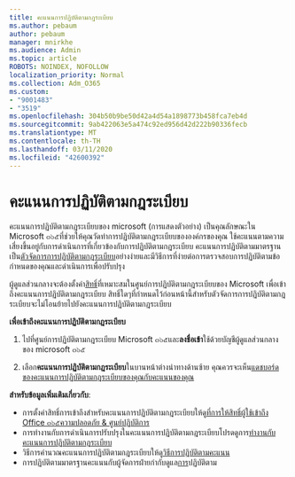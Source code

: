 ```yaml
---
title: คะแนนการปฏิบัติตามกฎระเบียบ
ms.author: pebaum
author: pebaum
manager: mnirkhe
ms.audience: Admin
ms.topic: article
ROBOTS: NOINDEX, NOFOLLOW
localization_priority: Normal
ms.collection: Adm_O365
ms.custom:
- "9001483"
- "3519"
ms.openlocfilehash: 304b50b9be50d42a4d54a1898773b458fca7eb4d
ms.sourcegitcommit: 9ab422063e5a474c92ed956d42d222b90336fecb
ms.translationtype: MT
ms.contentlocale: th-TH
ms.lasthandoff: 03/11/2020
ms.locfileid: "42600392"
---
```

# <a name="compliance-score"></a>คะแนนการปฏิบัติตามกฎระเบียบ

คะแนนการปฏิบัติตามกฎระเบียบของ microsoft (การแสดงตัวอย่าง) เป็นคุณลักษณะใน Microsoft ๓๖๕ที่ช่วยให้คุณวัดท่าการปฏิบัติตามกฎระเบียบขององค์กรของคุณ ใช้คะแนนตามความเสี่ยงขึ้นอยู่กับการดำเนินการที่เกี่ยวข้องกับการปฏิบัติตามกฎระเบียบ   คะแนนการปฏิบัติตามมาตรฐานเป็น[ตัวจัดการการปฏิบัติตามกฎระเบียบ](https://docs.microsoft.com/microsoft-365/compliance/compliance-manager-overview)อย่างง่ายและมีวิธีการที่ง่ายต่อการตรวจสอบการปฏิบัติตามข้อกำหนดของคุณและดำเนินการเพื่อปรับปรุง 

ผู้ดูแลส่วนกลางจะต้องตั้งค่า[สิทธิ์](https://docs.microsoft.com/microsoft-365/security/office-365-security/permissions-in-the-security-and-compliance-center)ที่เหมาะสมในศูนย์การปฏิบัติตามกฎระเบียบของ Microsoft เพื่อเข้าถึงคะแนนการปฏิบัติตามกฎระเบียบ  สิทธิ์ใดๆที่กำหนดไว้ก่อนหน้านี้สำหรับตัวจัดการการปฏิบัติตามกฎระเบียบจะไม่โอนย้ายไปยังคะแนนการปฏิบัติตามกฎระเบียบ

**เพื่อเข้าถึงคะแนนการปฏิบัติตามกฎระเบียบ**

1. ไปที่ศูนย์การปฏิบัติตามกฎระเบียบ Microsoft ๓๖๕และ**ลงชื่อเข้า**ใช้ด้วยบัญชีผู้ดูแลส่วนกลางของ microsoft ๓๖๕

2. เลือก**คะแนนการปฏิบัติตามกฎระเบียบ**ในบานหน้าต่างนำทางด้านซ้าย คุณควรจะเห็น[แดชบอร์ดของคะแนนการปฏิบัติตามกฎระเบียบของคุณกับคะแนนของคุณ](https://docs.microsoft.com/microsoft-365/compliance/compliance-score-setup#understand-the-compliance-score-dashboard)
 

**สำหรับข้อมูลเพิ่มเติมเกี่ยวกับ**:

- การตั้งค่าสิทธิ์การเข้าถึงสำหรับคะแนนการปฏิบัติตามกฎระเบียบให้ดู[ที่การให้สิทธิ์ผู้ใช้เข้าถึง Office ๓๖๕ความปลอดภัย & ศูนย์ปฏิบัติการ](https://docs.microsoft.com/microsoft-365/security/office-365-security/grant-access-to-the-security-and-compliance-center)
- การทำงานกับการดำเนินการปรับปรุงในคะแนนการปฏิบัติตามกฎระเบียบโปรดดูการ[ทำงานกับคะแนนการปฏิบัติตามกฎระเบียบ](https://docs.microsoft.com/microsoft-365/compliance/working-with-compliance-score)
- วิธีการคำนวณคะแนนการปฏิบัติตามกฎระเบียบให้ดู[วิธีการปฏิบัติตามคะแนน](https://docs.microsoft.com/microsoft-365/compliance/compliance-score-methodology)
- การปฏิบัติตามมาตรฐานคะแนนกับผู้จัดการฝ่ายกำกับดูแล[การ](https://docs.microsoft.com/microsoft-365/compliance/compliance-score#relationship-to-compliance-manager)ปฏิบัติตาม

